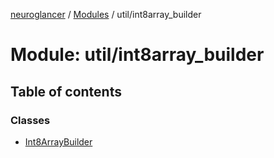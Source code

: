 [neuroglancer](../README.md) / [Modules](../modules.md) / util/int8array\_builder

# Module: util/int8array\_builder

## Table of contents

### Classes

- [Int8ArrayBuilder](../classes/util_int8array_builder.Int8ArrayBuilder.md)
